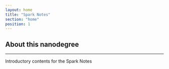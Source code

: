 ```yaml
---
layout: home
title: "Spark Notes"
section: "home"
position: 1
---
```


## About this nanodegree
___

Introductory contents for the Spark Notes
